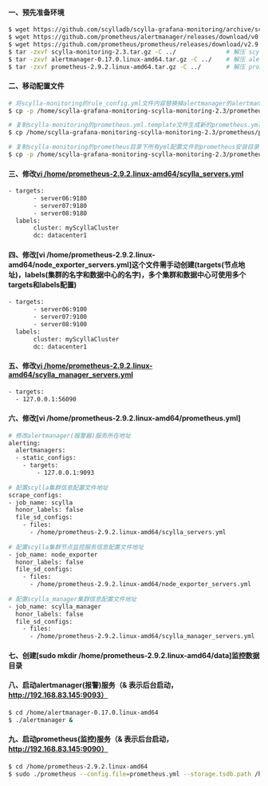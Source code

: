 #### 一、预先准备环境
```bash
$ wget https://github.com/scylladb/scylla-grafana-monitoring/archive/scylla-monitoring-2.3.tar.gz
$ wget https://github.com/prometheus/alertmanager/releases/download/v0.17.0/alertmanager-0.17.0.linux-amd64.tar.gz
$ wget https://github.com/prometheus/prometheus/releases/download/v2.9.2/prometheus-2.9.2.linux-amd64.tar.gz
$ tar -zxvf scylla-monitoring-2.3.tar.gz -C ../              # 解压 scylla-monitoring-2.3.tar.gz 到上层目录
$ tar -zxvf alertmanager-0.17.0.linux-amd64.tar.gz -C ../    # 解压 alertmanager-0.17.0.linux-amd64.tar.gz 到上层目录
$ tar -zxvf prometheus-2.9.2.linux-amd64.tar.gz -C ../       # 解压 prometheus-2.9.2.linux-amd64.tar.gz 到上层目录
```

#### 二、移动配置文件
```bash
# 将scylla-monitoring的rule_config.yml文件内容替换掉alertmanager的alertmanager.yml的文件内容(注意：它会提示是否替换，请填写 yes)
$ cp -p /home/scylla-grafana-monitoring-scylla-monitoring-2.3/prometheus/rule_config.yml /home/alertmanager-0.17.0.linux-amd64/alertmanager.yml

# 复制scylla-monitoring的prometheus.yml.template文件生成新的prometheus.yml文件
$ cp /home/scylla-grafana-monitoring-scylla-monitoring-2.3/prometheus/prometheus.yml.template /home/scylla-grafana-monitoring-scylla-monitoring-2.3/prometheus/prometheus.yml

# 复制scylla-monitoring的prometheus目录下所有yml配置文件到prometheus安装目录(注意：它会提示是否替换，请填写 yes)
$ cp -p /home/scylla-grafana-monitoring-scylla-monitoring-2.3/prometheus/*.yml /home/prometheus-2.9.2.linux-amd64
```

#### 三、修改[vi /home/prometheus-2.9.2.linux-amd64/scylla_servers.yml](targets(节点地址)，labels(集群的名字和数据中心的名字))
```bash
- targets:
       - server06:9180
       - server07:9180
       - server08:9180
  labels:
       cluster: myScyllaCluster
       dc: datacenter1
```

#### 四、修改[vi /home/prometheus-2.9.2.linux-amd64/node_exporter_servers.yml]这个文件需手动创建(targets(节点地址)，labels(集群的名字和数据中心的名字)，多个集群和数据中心可使用多个targets和labels配置)
```bash
- targets:
       - server06:9100
       - server07:9100
       - server08:9100
  labels:
       cluster: myScyllaCluster
       dc: datacenter1
```

#### 五、修改[vi /home/prometheus-2.9.2.linux-amd64/scylla_manager_servers.yml](这个文件需手动创建)
```bash
- targets:
  - 127.0.0.1:56090
```

#### 六、修改[vi /home/prometheus-2.9.2.linux-amd64/prometheus.yml]
```bash
# 修改alertmanager(报警器)服务所在地址
alerting:
  alertmanagers:
  - static_configs:
    - targets:
        - 127.0.0.1:9093
        
# 配置scylla集群信息配置文件地址    
scrape_configs:
- job_name: scylla
  honor_labels: false
  file_sd_configs:
    - files:
      - /home/prometheus-2.9.2.linux-amd64/scylla_servers.yml  
      
# 配置scylla集群节点监控服务信息配置文件地址    
- job_name: node_exporter
  honor_labels: false
  file_sd_configs:
    - files:
      - /home/prometheus-2.9.2.linux-amd64/node_exporter_servers.yml  
      
# 配置scylla_manager集群信息配置文件地址
- job_name: scylla_manager
  honor_labels: false
  file_sd_configs:
    - files:
      - /home/prometheus-2.9.2.linux-amd64/scylla_manager_servers.yml            
```

#### 七、创建[sudo mkdir /home/prometheus-2.9.2.linux-amd64/data]监控数据目录
#### 八、启动alertmanager(报警)服务（& 表示后台启动，http://192.168.83.145:9093）
```bash
$ cd /home/alertmanager-0.17.0.linux-amd64
$ ./alertmanager &
```

#### 九、启动prometheus(监控)服务（& 表示后台启动，http://192.168.83.145:9090）
```bash
$ cd /home/prometheus-2.9.2.linux-amd64
$ sudo ./prometheus --config.file=prometheus.yml --storage.tsdb.path /home/prometheus-2.9.2.linux-amd64/data &
```
